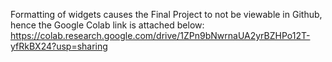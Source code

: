 Formatting of widgets causes the Final Project to not be viewable in Github, hence the Google Colab link is attached below:
https://colab.research.google.com/drive/1ZPn9bNwrnaUA2yrBZHPo12T-yfRkBX24?usp=sharing
